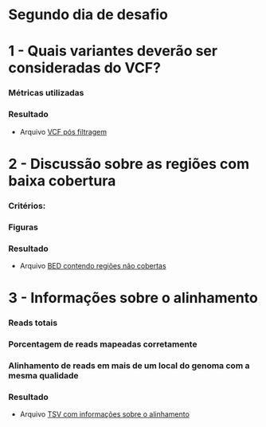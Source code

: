 # Segundo dia de desafio

# 1 - Quais variantes deverão ser consideradas do VCF?

### Métricas utilizadas

### Resultado

- Arquivo [VCF pós filtragem](https://github.com/felipevzps/x880rsfvj/blob/main/dia_2/filtered_final_variants.vcf.gz)

# 2 - Discussão sobre as regiões com baixa cobertura

### Critérios:

### Figuras

### Resultado

- Arquivo [BED contendo regiões não cobertas]()

# 3 - Informações sobre o alinhamento

### Reads totais

### Porcentagem de reads mapeadas corretamente

### Alinhamento de reads em mais de um local do genoma com a mesma qualidade

### Resultado

- Arquivo [TSV com informações sobre o alinhamento]() 
